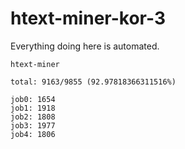 # htext-miner-kor-3

Everything doing here is automated.

```
htext-miner

total: 9163/9855 (92.97818366311516%)

job0: 1654
job1: 1918
job2: 1808
job3: 1977
job4: 1806
```